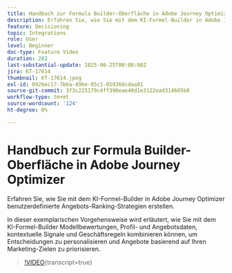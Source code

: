 ```yaml
---
title: Handbuch zur Formula Builder-Oberfläche in Adobe Journey Optimizer
description: Erfahren Sie, wie Sie mit dem KI-Formel-Builder in Adobe Journey Optimizer benutzerdefinierte Angebots-Ranking-Strategien erstellen. In dieser exemplarischen Vorgehensweise wird erläutert, wie Sie mit dem KI-Formel-Builder Modellbewertungen, Profil- und Angebotsdaten, kontextuelle Signale und Geschäftsregeln kombinieren können, um Entscheidungen zu personalisieren und Angebote basierend auf Ihren Marketing-Zielen zu priorisieren.
feature: Decisioning
topic: Integrations
role: User
level: Beginner
doc-type: Feature Video
duration: 282
last-substantial-update: 2025-06-25T00:00:00Z
jira: KT-17614
thumbnail: KT-17614.jpeg
exl-id: 0926ec17-7b6a-49be-95c1-059366cdaa81
source-git-commit: 3f3c225179c4ff390eae40d1e3122ead314605b8
workflow-type: tm+mt
source-wordcount: '124'
ht-degree: 0%

---
```


# Handbuch zur Formula Builder-Oberfläche in Adobe Journey Optimizer

Erfahren Sie, wie Sie mit dem KI-Formel-Builder in Adobe Journey Optimizer benutzerdefinierte Angebots-Ranking-Strategien erstellen.

In dieser exemplarischen Vorgehensweise wird erläutert, wie Sie mit dem KI-Formel-Builder Modellbewertungen, Profil- und Angebotsdaten, kontextuelle Signale und Geschäftsregeln kombinieren können, um Entscheidungen zu personalisieren und Angebote basierend auf Ihren Marketing-Zielen zu priorisieren.

>[!VIDEO](https://video.tv.adobe.com/v/3464446/?learn=on&enablevpops){transcript=true}
